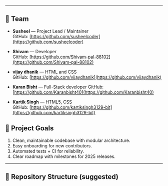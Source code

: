 
---
## 👥 Team
- **Susheel** — Project Lead / Maintainer  
  GitHub: [https://github.com/susheelcoder](https://github.com/susheelcoder)

- **Shivam** — Developer  
  GitHub: [https://github.com/Shivam-pal-88102](https://github.com/Shivam-pal-88102)

- **vijay dhanik** — HTML and CSS  
  GitHub: [https://github.com/vijaydhanik](https://github.com/vijaydhanik)

- **Karan Bisht** — Full-Stack developer
 GitHub:
[https://github.com/Karanbisht40](https://github.com/Karanbisht40)
  
- **Kartik Singh** — HTML5, CSS  
 GitHub: [https://github.com/kartiksingh3129-bit](https://github.com/kartiksingh3129-bit)



## 🧭 Project Goals
1. Clean, maintainable codebase with modular architecture.  
2. Easy onboarding for new contributors.  
3. Automated tests + CI for reliability.  
4. Clear roadmap with milestones for 2025 releases.

---
## 📁 Repository Structure (suggested)

